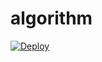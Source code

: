 # algorithm

[![Deploy](https://github.com/tqfx/liba/actions/workflows/deploy.yml/badge.svg)](https://github.com/tqfx/liba/actions/workflows/deploy.yml)
